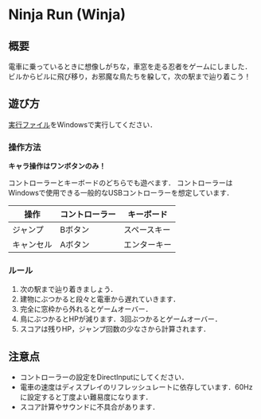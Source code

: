 # Ninja Run (Winja)

## 概要

電車に乗っているときに想像しがちな，車窓を走る忍者をゲームにしました．
ビルからビルに飛び移り，お邪魔な鳥たちを躱して，次の駅まで辿り着こう！

## 遊び方

[実行ファイル](Ninja_Run(Winja).exe)をWindowsで実行してください．

### 操作方法

**キャラ操作はワンボタンのみ！**

コントローラーとキーボードのどちらでも遊べます．
コントローラーはWindowsで使用できる一般的なUSBコントローラーを想定しています．

|操作|コントローラー|キーボード|
|---|---|---|
|ジャンプ|Bボタン|スペースキー|
|キャンセル|Aボタン|エンターキー|

### ルール

1. 次の駅まで辿り着きましょう．
2. 建物にぶつかると段々と電車から遅れていきます．
3. 完全に窓枠から外れるとゲームオーバー．
4. 鳥にぶつかるとHPが減ります．3回ぶつかるとゲームオーバー．
5. スコアは残りHP，ジャンプ回数の少なさから計算されます．

## 注意点

- コントローラーの設定をDirectInputにしてください．
- 電車の速度はディスプレイのリフレッシュレートに依存しています．60Hzに設定すると丁度よい難易度になります．
- スコア計算やサウンドに不具合があります．
